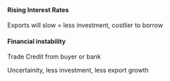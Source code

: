 ---
---

#### Rising Interest Rates

Exports will slow = less investment, costlier to borrow

#### Financial instability

Trade Credit from buyer or bank

Uncertainity, less investment, less export growth
